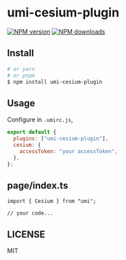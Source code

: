 # umi-cesium-plugin

[![NPM version](https://img.shields.io/npm/v/umi-cesium-plugin.svg?style=flat)](https://npmjs.org/package/umi-cesium-plugin)
[![NPM downloads](http://img.shields.io/npm/dm/umi-cesium-plugin.svg?style=flat)](https://npmjs.org/package/umi-cesium-plugin)

## Install

```bash
# or yarn
# or pnpm
$ npm install umi-cesium-plugin
```

## Usage

Configure in `.umirc.js`,

```js
export default {
  plugins: ["umi-cesium-plugin"],
  cesium: {
    accessToken: "your accessToken",
  },
};
```

## page/index.ts

```tsx
import { Cesium } from "umi";

// your code...
```

## LICENSE

MIT
